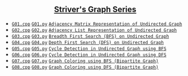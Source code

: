 <h2 align="center"> 
    <a href="https://youtube.com/playlist?list=PLgUwDviBIf0rGEWe64KWas0Nryn7SCRWw"> Striver's Graph Series </a>
</h2>

- [`G01.cpp`](C++/G01.cpp) [`G01.py`](Python/G01.py) [`Adjacency Matrix Representation of Undirected Graph`](https://youtu.be/bTtm2ky7I3Y) 
- [`G02.cpp`](C++/G02.cpp) [`G02.py`](Python/G02.py) [`Adjacency List Representation of Undirected Graph`](https://youtu.be/bTtm2ky7I3Y)
- [`G03.cpp`](C++/G03.cpp) [`G03.py`](Python/G03.py) [`Breadth First Search (BFS) on Undirected Graph`](https://youtu.be/UeE67iCK2lQ)
- [`G04.cpp`](C++/G04.cpp) [`G04.py`](Python/G04.py) [`Depth First Search (DFS) on Undirected Graph`](https://youtu.be/uDWljP2PGmU)
- [`G05.cpp`](C++/G05.cpp) [`G05.py`](Python/G05.py) [`Cycle Detection in Undirected Graph using BFS`](https://youtu.be/A8ko93TyOns)
- [`G06.cpp`](C++/G06.cpp) [`G06.py`](Python/G06.py) [`Cycle Detection in Undirected Graph using DFS`](https://youtu.be/Y9NFqI6Pzd4)
- [`G07.cpp`](C++/G07.cpp) [`G07.py`](Python/G07.py) [`Graph Coloring using BFS (Bipartite Graph)`](https://youtu.be/nbgaEu-pvkU)
- [`G08.cpp`](C++/G08.cpp) [`G08.py`](Python/G08.py) [`Graph Coloring using DFS (Bipartite Graph)`](https://youtu.be/uC884ske2uQ)

<!-- todo : add images for each topic -->